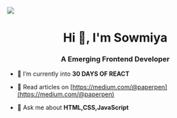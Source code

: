 <img src="[https://143.dk/info/img/fast_web_developer.gif]"/>

<h1 align="center">Hi 👋, I'm Sowmiya</h1>
<h3 align="center">A Emerging Frontend Developer</h3>

- 🌱 I’m currently into **30 DAYS OF REACT**

- 📝 Read articles on [https://medium.com/@paperpen](https://medium.com/@paperpen)

- 💬 Ask me about **HTML,CSS,JavaScript**
